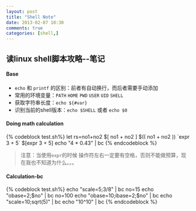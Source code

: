 ```yaml
---
layout: post
title: "Shell Note"
date: 2013-02-07 10:30
comments: true
categories: [shell,]
---
```


## 读linux shell脚本攻略--笔记
#### Base
+ `echo` 和 `printf` 的区别：前者有自动换行，而后者需要手动添加
+ 常用的环境变量：`PATH` `HOME` `PWD` `USER` `UID` `SHELL`
+ 获取字符串长度：`echo ${#var}`
+ 识别当前的shell版本：`echo $SHELL` 或者 `echo $0`

#### Doing math calculation
{% codeblock test.sh%}
let rs=no1+no2
$[ no1 + no2 ]
$(( no1 + no2 ))
\`expr 3 + 5\`
$[expr 3 + 5]
echo "4 * 0.43" | bc
{% endcodeblock %}
> 注意：当使用`expr`的时候 操作符左右一定要有空格，否则不能做预算，现在我也不知道为什么。。。

#### Calculation-bc
{% codeblock test.sh%}
echo "scale=5;3/8" | bc
no=15
echo "obase=2;$no" | bc
no=100
echo "obase=10;ibase=2;$no" | bc
echo "scale=10;sqrt(5)" | bc
echo "10^10" | bc
{% endcodeblock %}
